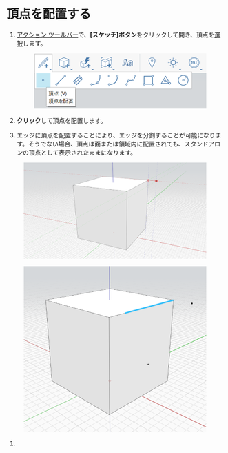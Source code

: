 # 頂点を配置する

1.  [アクション ツールバー](https://github.com/FormIt3D/autodesk-formit-360-windows-help/tree/c377e7b8a3b8e43e684321d0b7de867608d317a3/tool-library/tool-bars-extended.md)で、**[スケッチ]ボタン**をクリックして開き、頂点を[選択](select-edge-face-or-object.md)します。

    <figure><img src="../.gitbook/assets/VertexToolbar.png" alt=""><figcaption></figcaption></figure>
2. **クリック**して頂点を配置します。
3. エッジに頂点を配置することにより、エッジを分割することが可能になります。そうでない場合、頂点は面または領域内に配置されても、スタンドアロンの頂点として表示されたままになります。

<figure><img src="../.gitbook/assets/PlaceVertex.png" alt=""><figcaption></figcaption></figure>

<figure><img src="../.gitbook/assets/image (2).png" alt=""><figcaption></figcaption></figure>

1.
